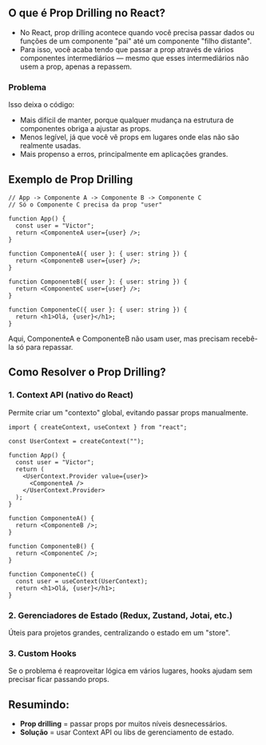 ## O que é Prop Drilling no React?
- No React, prop drilling acontece quando você precisa passar dados ou funções de um componente "pai" até um componente "filho distante".
- Para isso, você acaba tendo que passar a prop através de vários componentes intermediários — mesmo que esses intermediários não usem a prop, apenas a repassem.

### Problema
Isso deixa o código:
- Mais difícil de manter, porque qualquer mudança na estrutura de componentes obriga a ajustar as props.
- Menos legível, já que você vê props em lugares onde elas não são realmente usadas.
- Mais propenso a erros, principalmente em aplicações grandes.

## Exemplo de Prop Drilling
```
// App -> Componente A -> Componente B -> Componente C
// Só o Componente C precisa da prop "user"

function App() {
  const user = "Victor";
  return <ComponenteA user={user} />;
}

function ComponenteA({ user }: { user: string }) {
  return <ComponenteB user={user} />;
}

function ComponenteB({ user }: { user: string }) {
  return <ComponenteC user={user} />;
}

function ComponenteC({ user }: { user: string }) {
  return <h1>Olá, {user}</h1>;
}
```
Aqui, ComponenteA e ComponenteB não usam user, mas precisam recebê-la só para repassar.

## Como Resolver o Prop Drilling?
### 1. Context API (nativo do React)
Permite criar um "contexto" global, evitando passar props manualmente.
```
import { createContext, useContext } from "react";

const UserContext = createContext("");

function App() {
  const user = "Victor";
  return (
    <UserContext.Provider value={user}>
      <ComponenteA />
    </UserContext.Provider>
  );
}

function ComponenteA() {
  return <ComponenteB />;
}

function ComponenteB() {
  return <ComponenteC />;
}

function ComponenteC() {
  const user = useContext(UserContext);
  return <h1>Olá, {user}</h1>;
}
```

### 2. Gerenciadores de Estado (Redux, Zustand, Jotai, etc.)
Úteis para projetos grandes, centralizando o estado em um "store".

### 3. Custom Hooks
Se o problema é reaproveitar lógica em vários lugares, hooks ajudam sem precisar ficar passando props.

## Resumindo:
- **Prop drilling** = passar props por muitos níveis desnecessários.
- **Solução** = usar Context API ou libs de gerenciamento de estado.